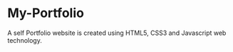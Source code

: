 # My-Portfolio
A self Portfolio website is created using HTML5, CSS3 and Javascript web technology.

